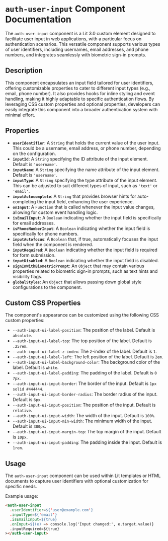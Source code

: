 # `auth-user-input` Component Documentation

The `auth-user-input` component is a Lit 3.0 custom element designed to facilitate user input in web applications, with a particular focus on authentication scenarios. This versatile component supports various types of user identifiers, including usernames, email addresses, and phone numbers, and integrates seamlessly with biometric sign-in prompts.

## Description

This component encapsulates an input field tailored for user identifiers, offering customizable properties to cater to different input types (e.g., email, phone number). It also provides hooks for inline styling and event handling, making it highly adaptable to specific authentication flows. By leveraging CSS custom properties and optional properties, developers can easily integrate this component into a broader authentication system with minimal effort.

## Properties

- **`userIdentifier`**: A `String` that holds the current value of the user input. This could be a username, email address, or phone number, depending on the configuration.
- **`inputId`**: A `String` specifying the ID attribute of the input element. Default is `'username'`.
- **`inputName`**: A `String` specifying the name attribute of the input element. Default is `'username'`.
- **`inputType`**: A `String` specifying the type attribute of the input element. This can be adjusted to suit different types of input, such as `'text'` or `'email'`.
- **`inputAutocomplete`**: A `String` that provides browser hints for auto-completing the input field, enhancing the user experience.
- **`onInput`**: A `Function` that is called whenever the input value changes, allowing for custom event handling logic.
- **`isEmailInput`**: A `Boolean` indicating whether the input field is specifically for email addresses.
- **`isPhoneNumberInput`**: A `Boolean` indicating whether the input field is specifically for phone numbers.
- **`inputAutofocus`**: A `Boolean` that, if true, automatically focuses the input field when the component is rendered.
- **`inputRequired`**: A `Boolean` indicating whether the input field is required for form submission.
- **`inputDisabled`**: A `Boolean` indicating whether the input field is disabled.
- **`signInWithBiometricPrompt`**: An `Object` that may contain various properties related to biometric sign-in prompts, such as text hints and visibility flags.
- **`globalStyles`**: An `Object` that allows passing down global style configurations to the component.

## Custom CSS Properties

The component's appearance can be customized using the following CSS custom properties:

- `--auth-input-ui-label-position`: The position of the label. Default is `absolute`.
- `--auth-input-ui-label-top`: The top position of the label. Default is `.25rem`.
- `--auth-input-ui-label-z-index`: The z-index of the label. Default is `1`.
- `--auth-input-ui-label-left`: The left position of the label. Default is `2em`.
- `--auth-input-ui-label-background-color`: The background color of the label. Default is `white`.
- `--auth-input-ui-label-padding`: The padding of the label. Default is `0 7px`.
- `--auth-input-ui-input-border`: The border of the input. Default is `1px solid #444444`.
- `--auth-input-ui-input-border-radius`: The border radius of the input. Default is `6px`.
- `--auth-input-ui-input-position`: The position of the input. Default is `relative`.
- `--auth-input-ui-input-width`: The width of the input. Default is `100%`.
- `--auth-input-ui-input-min-width`: The minimum width of the input. Default is `300px`.
- `--auth-input-ui-input-margin-top`: The top margin of the input. Default is `10px`.
- `--auth-input-ui-input-padding`: The padding inside the input. Default is `1rem`.

## Usage

The `auth-user-input` component can be used within Lit templates or HTML documents to capture user identifiers with optional customization for specific needs.

Example usage:

```html
<auth-user-input
  .userIdentifier=${'user@example.com'}
  .inputType=${'email'}
  .isEmailInput=${true}
  .onInput=${(e) => console.log('Input changed:', e.target.value)}
  .inputRequired=${true}
></auth-user-input>
